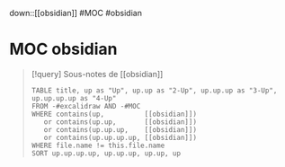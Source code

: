 down::[[obsidian]]
#MOC #obsidian
# MOC obsidian

> [!query] Sous-notes de [[obsidian]]
> ```dataview
> TABLE title, up as "Up", up.up as "2-Up", up.up.up as "3-Up", up.up.up.up as "4-Up"
> FROM -#excalidraw AND -#MOC
> WHERE contains(up,          [[obsidian]])
>    or contains(up.up,       [[obsidian]])
>    or contains(up.up.up,    [[obsidian]])
>    or contains(up.up.up.up, [[obsidian]])
> WHERE file.name != this.file.name
> SORT up.up.up.up, up.up.up, up.up, up
> ```

